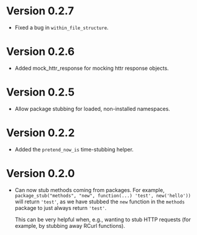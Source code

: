 # Version 0.2.7

  * Fixed a bug in `within_file_structure`.

# Version 0.2.6

  * Added mock_httr_response for mocking httr response objects.

# Version 0.2.5

  * Allow package stubbing for loaded, non-installed namespaces.

# Version 0.2.2

  * Added the `pretend_now_is` time-stubbing helper.

# Version 0.2.0

  * Can now stub methods coming from packages. For example,
    `package_stub("methods", "new", function(...) 'test', new('hello'))`
    will return `'test'`, as we have stubbed the `new` function
    in the `methods` package to just always return `'test'`.

    This can be very helpful when, e.g., wanting to stub HTTP
    requests (for example, by stubbing away RCurl functions).


